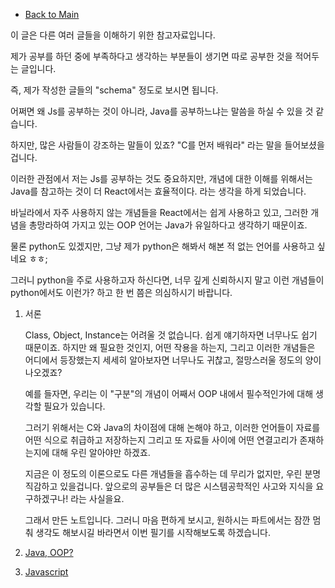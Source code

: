 - [Back to Main](../../README.md)

이 글은 다른 여러 글들을 이해하기 위한 참고자료입니다.

제가 공부를 하던 중에 부족하다고 생각하는 부분들이 생기면 따로 공부한 것을 적어두는 글입니다.

즉, 제가 작성한 글들의 "schema" 정도로 보시면 됩니다.

어쩌면 왜 Js를 공부하는 것이 아니라, Java를 공부하느냐는 말씀을 하실 수 있을 것 같습니다.

하지만, 많은 사람들이 강조하는 말들이 있죠? "C를 먼저 배워라" 라는 말을 들어보셨을겁니다.

이러한 관점에서 저는 Js를 공부하는 것도 중요하지만, 개념에 대한 이해를 위해서는 Java를 참고하는 것이 더 React에서는 효율적이다. 라는 생각을 하게 되었습니다.

바닐라에서 자주 사용하지 않는 개념들을 React에서는 쉽게 사용하고 있고, 그러한 개념을 총망라하여 가지고 있는 OOP 언어는 Java가 유일하다고 생각하기 때문이죠.

물론 python도 있겠지만, 그냥 제가 python은 해봐서 해본 적 없는 언어를 사용하고 싶네요 ㅎㅎ;

그러니 python을 주로 사용하고자 하신다면, 너무 깊게 신뢰하시지 말고 이런 개념들이 python에서도 이런가? 하고 한 번 쯤은 의심하시기 바랍니다.

1. 서론

   Class, Object, Instance는 어려울 것 없습니다. 쉽게 얘기하자면 너무나도 쉽기 때문이죠. 하지만 왜 필요한 것인지, 어떤 작용을 하는지, 그리고 이러한 개념들은 어디에서 등장했는지 세세히 알아보자면 너무나도 귀찮고, 절망스러울 정도의 양이 나오겠죠?

   예를 들자면, 우리는 이 "구분"의 개념이 어째서 OOP 내에서 필수적인가에 대해 생각할 필요가 있습니다.

   그러기 위해서는 C와 Java의 차이점에 대해 논해야 하고, 이러한 언어들이 자료를 어떤 식으로 취급하고 저장하는지 그리고 또 자료들 사이에 어떤 연결고리가 존재하는지에 대해 우린 알아야만 하겠죠.

   지금은 이 정도의 이론으로도 다른 개념들을 흡수하는 데 무리가 없지만, 우린 분명 직감하고 있을겁니다. 앞으로의 공부들은 더 많은 시스템공학적인 사고와 지식을 요구하겠구나! 라는 사실을요.

   그래서 만든 노트입니다. 그러니 마음 편하게 보시고, 원하시는 파트에서는 잠깐 멈춰 생각도 해보시길 바라면서 이번 필기를 시작해보도록 하겠습니다.

2. [Java, OOP?](./java/oop.md)
3. [Javascript](./javascript/js_main.md)
